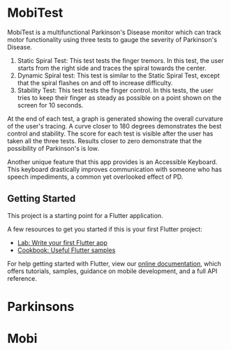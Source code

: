 # MobiTest

MobiTest is a multifunctional Parkinson's Disease monitor which can track motor functionality using three tests to gauge the severity of Parkinson's Disease. 

1. Static Spiral Test: This test tests the finger tremors. In this test, the user starts from the right side and traces the spiral towards the center.
2. Dynamic Spiral test: This test is similar to the Static Spiral Test, except that the spiral flashes on and off to increase difficulty.
3. Stability Test: This test tests the finger control. In this tests, the user tries to keep their finger as steady as possible on a point shown on the screen for 10 seconds.

At the end of each test, a graph is generated showing the overall curvature of the user's tracing. A curve closer to 180 degrees demonstrates the best control and stability. The score for each test is visible after the user has taken all the three tests. Results closer to zero demonstrate that the possibility of Parkinson's is low.

Another unique feature that this app provides is an Accessible Keyboard. This keyboard drastically improves communication with someone who has speech impediments, a common yet overlooked effect of PD.

## Getting Started

This project is a starting point for a Flutter application.

A few resources to get you started if this is your first Flutter project:

- [Lab: Write your first Flutter app](https://flutter.dev/docs/get-started/codelab)
- [Cookbook: Useful Flutter samples](https://flutter.dev/docs/cookbook)

For help getting started with Flutter, view our
[online documentation](https://flutter.dev/docs), which offers tutorials,
samples, guidance on mobile development, and a full API reference.
# Parkinsons
# Mobi
